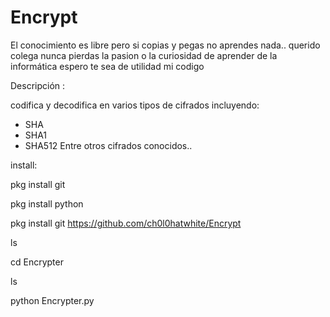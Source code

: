 # Encrypt


El conocimiento es libre pero si copias y pegas no aprendes nada.. querido colega 
nunca pierdas la pasion o la curiosidad de aprender de la informática espero 
te sea de utilidad mi codigo 


Descripción :

codifica y decodifica en varios tipos de cifrados
incluyendo:

* SHA
* SHA1
* SHA512
Entre otros cifrados conocidos..

install:

pkg install git

pkg install python

pkg install git https://github.com/ch0l0hatwhite/Encrypt

ls

cd Encrypter

ls

python Encrypter.py

